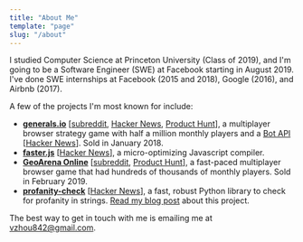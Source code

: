 ```yaml
---
title: "About Me"
template: "page"
slug: "/about"
---
```


I studied Computer Science at Princeton University (Class of 2019), and I'm going to be a Software Engineer (SWE) at Facebook starting in August 2019. I've done SWE internships at Facebook (2015 and 2018), Google (2016), and Airbnb (2017).

A few of the projects I'm most known for include:

- [**generals.io**](http://generals.io) [[subreddit](https://reddit.com/r/generalsio), [Hacker News](https://news.ycombinator.com/item?id=13145781), [Product Hunt](https://www.producthunt.com/posts/generals-io)], a multiplayer browser strategy game with half a million monthly players and a [Bot API](http://dev.generals.io) [[Hacker News](https://news.ycombinator.com/item?id=13562866)]. Sold in January 2018.
- [**faster.js**](https://github.com/vzhou842/faster.js) [[Hacker News](https://news.ycombinator.com/item?id=16886494)], a micro-optimizing Javascript compiler.
- [**GeoArena Online**](https://geoarena.online) [[subreddit](https://reddit.com/r/geoarena), [Product Hunt](https://www.producthunt.com/posts/geoarena-online)], a fast-paced multiplayer browser game that had hundreds of thousands of monthly players. Sold in February 2019.
- [**profanity-check**](https://github.com/vzhou842/profanity-check) [[Hacker News](https://news.ycombinator.com/item?id=18777950)], a fast, robust Python library to check for profanity in strings. [Read my blog post](/blog/better-profanity-detection-with-scikit-learn/) about this project.

The best way to get in touch with me is emailing me at [vzhou842@gmail.com](mailto:vzhou842@gmail.com).
